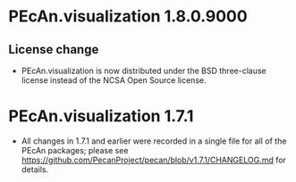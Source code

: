 # PEcAn.visualization 1.8.0.9000

## License change
* PEcAn.visualization is now distributed under the BSD three-clause license instead of the NCSA Open Source license.


# PEcAn.visualization 1.7.1

* All changes in 1.7.1 and earlier were recorded in a single file for all of
  the PEcAn packages; please see
  https://github.com/PecanProject/pecan/blob/v1.7.1/CHANGELOG.md for details.
